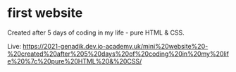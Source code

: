 # first website

Created after 5 days of coding in my life - pure HTML & CSS.

Live: https://2021-genadik.dev.io-academy.uk/mini%20website%20-%20created%20after%205%20days%20of%20coding%20in%20my%20life%20%7c%20pure%20HTML%20&%20CSS/
